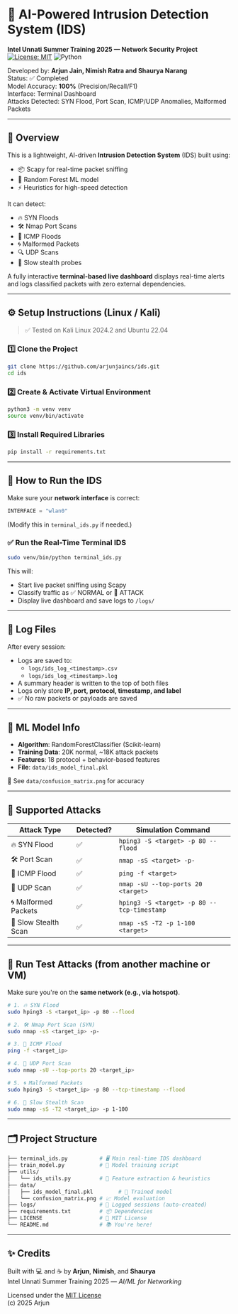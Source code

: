 # 🔐 AI-Powered Intrusion Detection System (IDS)
**Intel Unnati Summer Training 2025 — Network Security Project**  
[![License: MIT](https://img.shields.io/badge/License-MIT-yellow.svg)](LICENSE) ![Python](https://img.shields.io/badge/Python-3.10+-blue)

Developed by: **Arjun Jain, Nimish Ratra and Shaurya Narang**  
Status: ✅ Completed  
Model Accuracy: **100%** (Precision/Recall/F1)  
Interface: Terminal Dashboard  
Attacks Detected: SYN Flood, Port Scan, ICMP/UDP Anomalies, Malformed Packets

---

## 📌 Overview

This is a lightweight, AI-driven **Intrusion Detection System** (IDS) built using:
- 📦 Scapy for real-time packet sniffing
- 🧠 Random Forest ML model
- ⚡ Heuristics for high-speed detection

It can detect:
- 🔥 SYN Floods
- 🛠️ Nmap Port Scans
- 📡 ICMP Floods
- 🌀 Malformed Packets
- 🔍 UDP Scans
- 🐢 Slow stealth probes

A fully interactive **terminal-based live dashboard** displays real-time alerts and logs classified packets with zero external dependencies.

---

## ⚙️ Setup Instructions (Linux / Kali)

> ✅ Tested on Kali Linux 2024.2 and Ubuntu 22.04

### 1️⃣ Clone the Project

```bash
git clone https://github.com/arjunjaincs/ids.git
cd ids
```

### 2️⃣ Create & Activate Virtual Environment

```bash
python3 -m venv venv
source venv/bin/activate
```

### 3️⃣ Install Required Libraries

```bash
pip install -r requirements.txt
```

---

## 🚀 How to Run the IDS

Make sure your **network interface** is correct:

```python
INTERFACE = "wlan0"
```

(Modify this in `terminal_ids.py` if needed.)

### ✅ Run the Real-Time Terminal IDS

```bash
sudo venv/bin/python terminal_ids.py
```

This will:
- Start live packet sniffing using Scapy
- Classify traffic as ✅ NORMAL or 🚨 ATTACK
- Display live dashboard and save logs to `/logs/`

---

## 📁 Log Files

After every session:
- Logs are saved to:  
  - `logs/ids_log_<timestamp>.csv`  
  - `logs/ids_log_<timestamp>.log`
- A summary header is written to the top of both files
- Logs only store **IP, port, protocol, timestamp, and label**
- ✅ No raw packets or payloads are saved

---

## 🧠 ML Model Info

- **Algorithm**: RandomForestClassifier (Scikit-learn)
- **Training Data**: 20K normal, ~18K attack packets
- **Features**: 18 protocol + behavior-based features
- **File**: `data/ids_model_final.pkl`

📄 See `data/confusion_matrix.png` for accuracy

---

## 🛑 Supported Attacks

| Attack Type         | Detected? | Simulation Command                          |
|---------------------|-----------|----------------------------------------------|
| 🔥 SYN Flood         | ✅         | `hping3 -S <target> -p 80 --flood`           |
| 🛠️ Port Scan         | ✅         | `nmap -sS <target> -p-`                      |
| 📡 ICMP Flood        | ✅         | `ping -f <target>`                          |
| 🌊 UDP Scan          | ✅         | `nmap -sU --top-ports 20 <target>`          |
| 🌀 Malformed Packets | ✅         | `hping3 -S <target> -p 80 --tcp-timestamp`  |
| 🐢 Slow Stealth Scan | ✅         | `nmap -sS -T2 -p 1-100 <target>`            |

---

## 🧪 Run Test Attacks (from another machine or VM)

Make sure you're on the **same network (e.g., via hotspot)**.

```bash
# 1. 🔥 SYN Flood
sudo hping3 -S <target_ip> -p 80 --flood

# 2. 🛠️ Nmap Port Scan (SYN)
sudo nmap -sS <target_ip> -p-

# 3. 📡 ICMP Flood
ping -f <target_ip>

# 4. 🌊 UDP Port Scan
sudo nmap -sU --top-ports 20 <target_ip>

# 5. 🌀 Malformed Packets
sudo hping3 -S <target_ip> -p 80 --tcp-timestamp --flood

# 6. 🐢 Slow Stealth Scan
sudo nmap -sS -T2 <target_ip> -p 1-100
```

---

## 🗂️ Project Structure

```bash
├── terminal_ids.py          # 🖥️ Main real-time IDS dashboard
├── train_model.py           # 🧠 Model training script
├── utils/
│   └── ids_utils.py         # 🔧 Feature extraction & heuristics
├── data/
│   ├── ids_model_final.pkl        # 💾 Trained model
│   └── confusion_matrix.png # 📈 Model evaluation
├── logs/                    # 📁 Logged sessions (auto-created)
├── requirements.txt         # 📦 Dependencies
├── LICENSE                  # 🧾 MIT License
└── README.md                # 📚 You're here!
```

---

## ✨ Credits

Built with 💻 and ☕ by **Arjun**, **Nimish**, and **Shaurya**  
Intel Unnati Summer Training 2025 — *AI/ML for Networking*

Licensed under the [MIT License](LICENSE)  
(c) 2025 Arjun
